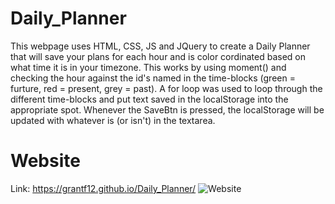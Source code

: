 # Daily_Planner
This webpage uses HTML, CSS, JS and JQuery to create a Daily Planner that will save your plans for each hour and is color cordinated based on what time it is in your timezone. This works by using moment() and checking the hour against the id's named in the time-blocks (green = furture, red = present, grey = past). A for loop was used to loop through the different time-blocks and put text saved in the localStorage into the appropriate spot. Whenever the SaveBtn is pressed, the localStorage will be updated with whatever is (or isn't) in the textarea.

# Website
Link: https://grantf12.github.io/Daily_Planner/ 
![Website](https://user-images.githubusercontent.com/70180576/98889656-59fec680-2468-11eb-8d97-722e79f87e83.jpg)

